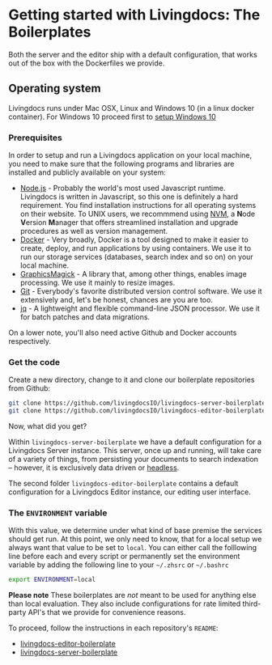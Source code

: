 # Getting started with Livingdocs: The Boilerplates

Both the server and the editor ship with a default configuration, that works out of the box with the Dockerfiles we provide.

## Operating system

Livingdocs runs under Mac OSX, Linux and Windows 10 (in a linux docker container). For Windows 10 proceed first to [setup Windows 10](../guides/setup_windows.md)

### Prerequisites

In order to setup and run a Livingdocs application on your local machine, you need to make sure that the following programs and libraries are installed and publicly available on your system:

- [Node.js](https://nodejs.org) - Probably the world's most used Javascript runtime. Livingdocs is written in Javascript, so this one is definitely a hard requirement. You find installation instructions for all operating systems on their website. To UNIX users, we recommmend using [NVM](https://github.com/creationix/nvm), a **N**ode **V**ersion **M**anager that offers streamlined installation and upgrade procedures as well as version management.
- [Docker](https://docs.docker.com/get-started/) - Very broadly, Docker is a tool designed to make it easier to create, deploy, and run applications by using containers. We use it to run our storage services (databases, search index and so on) on your local machine.
- [GraphicsMagick](http://www.graphicsmagick.org/README.html) - A library that, among other things, enables image processing. We use it mainly to resize images.
- [Git](https://git-scm.com/book/en/v2/Getting-Started-Installing-Git) - Everybody's favorite distributed version control software. We use it extensively and, let's be honest, chances are you are too.
- [jq](https://stedolan.github.io/jq/download/) - A lightweight and flexible command-line JSON processor. We use it for batch patches and data migrations.

On a lower note, you'll also need active Github and Docker accounts respectively.

### Get the code

Create a new directory, change to it and clone our boilerplate repositories from Github:

```bash
git clone https://github.com/livingdocsIO/livingdocs-server-boilerplate
git clone https://github.com/livingdocsIO/livingdocs-editor-boilerplate
```

Now, what did you get?

Within `livingdocs-server-boilerplate` we have a default configuration for a Livingdocs Server instance. This server, once up and running, will take care of a variety of things, from persisting your documents to search indexation – however, it is exclusively data driven or [headless](https://en.wikipedia.org/wiki/Headless_software).

The second folder `livingdocs-editor-boilerplate` contains a default configuration for a Livingdocs Editor instance, our editing user interface.

### The `ENVIRONMENT` variable

With this value, we determine under what kind of base premise the services should get run. At this point, we only need to know, that for a local setup we always want that value to be set to `local`.
You can either call the folllowing line before each and every script or permanently set the environment variable by adding the following line to your `~/.zhsrc` or `~/.bashrc`

```bash
export ENVIRONMENT=local
```

**Please note**
These boilerplates are _not_ meant to be used for anything else than local evaluation. They also include configurations for rate limited third-party API's that we provide for convenience reasons.

To proceed, follow the instructions in each repository's `README`:

- [livingdocs-editor-boilerplate](https://github.com/livingdocsIO/livingdocs-editor-boilerplate)
- [livingdocs-server-boilerplate](https://github.com/livingdocsIO/livingdocs-server-boilerplate)
